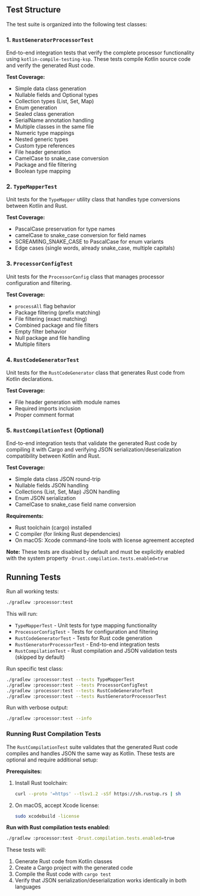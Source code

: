 ## Test Structure

The test suite is organized into the following test classes:

### 1. `RustGeneratorProcessorTest`

End-to-end integration tests that verify the complete processor functionality using `kotlin-compile-testing-ksp`. These
tests compile Kotlin source code and verify the generated Rust code.

**Test Coverage:**

- Simple data class generation
- Nullable fields and Optional types
- Collection types (List, Set, Map)
- Enum generation
- Sealed class generation
- SerialName annotation handling
- Multiple classes in the same file
- Numeric type mappings
- Nested generic types
- Custom type references
- File header generation
- CamelCase to snake_case conversion
- Package and file filtering
- Boolean type mapping

### 2. `TypeMapperTest`

Unit tests for the `TypeMapper` utility class that handles type conversions between Kotlin and Rust.

**Test Coverage:**

- PascalCase preservation for type names
- camelCase to snake_case conversion for field names
- SCREAMING_SNAKE_CASE to PascalCase for enum variants
- Edge cases (single words, already snake_case, multiple capitals)

### 3. `ProcessorConfigTest`

Unit tests for the `ProcessorConfig` class that manages processor configuration and filtering.

**Test Coverage:**

- `processAll` flag behavior
- Package filtering (prefix matching)
- File filtering (exact matching)
- Combined package and file filters
- Empty filter behavior
- Null package and file handling
- Multiple filters

### 4. `RustCodeGeneratorTest`

Unit tests for the `RustCodeGenerator` class that generates Rust code from Kotlin declarations.

**Test Coverage:**

- File header generation with module names
- Required imports inclusion
- Proper comment format

### 5. `RustCompilationTest` (Optional)

End-to-end integration tests that validate the generated Rust code by compiling it with Cargo and verifying JSON
serialization/deserialization compatibility between Kotlin and Rust.

**Test Coverage:**

- Simple data class JSON round-trip
- Nullable fields JSON handling
- Collections (List, Set, Map) JSON handling
- Enum JSON serialization
- CamelCase to snake_case field name conversion

**Requirements:**

- Rust toolchain (cargo) installed
- C compiler (for linking Rust dependencies)
- On macOS: Xcode command-line tools with license agreement accepted

**Note:** These tests are disabled by default and must be explicitly enabled with the system property
`-Drust.compilation.tests.enabled=true`

## Running Tests

Run all working tests:

```bash
./gradlew :processor:test
```

This will run:

- `TypeMapperTest` - Unit tests for type mapping functionality
- `ProcessorConfigTest` - Tests for configuration and filtering
- `RustCodeGeneratorTest` - Tests for Rust code generation
- `RustGeneratorProcessorTest` - End-to-end integration tests
- `RustCompilationTest` - Rust compilation and JSON validation tests (skipped by default)

Run specific test class:

```bash
./gradlew :processor:test --tests TypeMapperTest
./gradlew :processor:test --tests ProcessorConfigTest
./gradlew :processor:test --tests RustCodeGeneratorTest
./gradlew :processor:test --tests RustGeneratorProcessorTest
```

Run with verbose output:

```bash
./gradlew :processor:test --info
```

### Running Rust Compilation Tests

The `RustCompilationTest` suite validates that the generated Rust code compiles and handles JSON the same way as Kotlin.
These tests are optional and require additional setup:

**Prerequisites:**

1. Install Rust toolchain:

   ```bash
   curl --proto '=https' --tlsv1.2 -sSf https://sh.rustup.rs | sh
   ```

2. On macOS, accept Xcode license:
   ```bash
   sudo xcodebuild -license
   ```

**Run with Rust compilation tests enabled:**

```bash
./gradlew :processor:test -Drust.compilation.tests.enabled=true
```

These tests will:

1. Generate Rust code from Kotlin classes
2. Create a Cargo project with the generated code
3. Compile the Rust code with `cargo test`
4. Verify that JSON serialization/deserialization works identically in both languages

